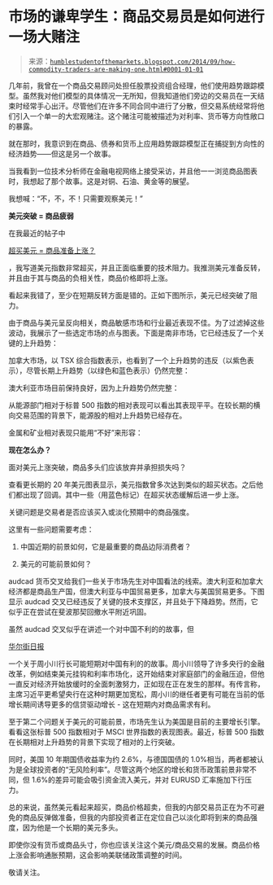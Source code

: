 <!--yml

类别：未分类

日期：2024-05-18 03:32:40

-->

# 市场的谦卑学生：商品交易员是如何进行一场大赌注

> 来源：[`humblestudentofthemarkets.blogspot.com/2014/09/how-commodity-traders-are-making-one.html#0001-01-01`](https://humblestudentofthemarkets.blogspot.com/2014/09/how-commodity-traders-are-making-one.html#0001-01-01)

几年前，我曾在一个商品交易顾问处担任股票投资组合经理，他们使用趋势跟踪模型。虽然我对他们模型的具体情况一无所知，但我知道他们旁边的交易员在一天结束时经常手心出汗。尽管他们在许多不同合同中进行了分散，但交易系统经常将他们引入一个单一的大宏观赌注。这个赌注可能被描述为对利率、货币等方向性敞口的暴露。

就在那时，我意识到在商品、债券和货币上应用趋势跟踪模型正在捕捉到方向性的经济趋势——但这是另一个故事。

当我看到一位技术分析师在金融电视网络上接受采访，并且他一一浏览商品图表时，我想起了那个故事。这是对铜、石油、黄金等的展望。

我想喊：“不，不，不！只需要观察美元！”

**美元突破 = 商品疲弱**

在我最近的帖子中

[超买美元 = 商品准备上涨？](http://humblestudentofthemarkets.blogspot.com/2014/09/overbought-usd-commodities-posed-to.html)

，我写道美元指数非常超买，并且正面临重要的技术阻力。我推测美元准备反转，并且由于其与商品的负相关性，商品价格即将上涨。

看起来我错了，至少在短期反转方面是错的。正如下图所示，美元已经突破了阻力。

由于商品与美元呈反向相关，商品敏感市场和行业最近表现不佳。为了过滤掉这些波动，我展示了一些选定市场的点与图表。下面是南非市场，它已经违反了一个关键的上升趋势：

加拿大市场，以 TSX 综合指数表示，也看到了一个上升趋势的违反（以紫色表示），尽管长期上升趋势（以绿色和蓝色表示）仍然完整：

澳大利亚市场目前保持良好，因为上升趋势仍然完整：

从能源部门相对于标普 500 指数的相对表现可以看出其表现平平。在较长期的横向交易范围的背景下，能源股的相对上升趋势已经存在。

金属和矿业相对表现只能用“不好”来形容：

**现在怎么办？**

面对美元上涨突破，商品多头们应该放弃并承担损失吗？

查看更长期的 20 年美元图表显示，美元指数曾多次达到类似的超买状态。之后他们都出现了回调。其中一些（用蓝色标记）在超买状态缓解后进一步上涨。

关键问题是交易者是否应该买入或淡化预期中的商品强度。

这里有一些问题需要考虑：

1.  中国近期的前景如何，它是最重要的商品边际消费者？

1.  美元的可能前景如何？

audcad 货币交叉给我们一些关于市场先生对中国看法的线索。澳大利亚和加拿大经济都是商品生产国，但澳大利亚与中国贸易更多，加拿大与美国贸易更多。下图显示 audcad 交叉已经违反了关键的技术支撑区，并且处于下降趋势。然而，它似乎正在尝试在斐波那契回撤水平附近巩固。

虽然 audcad 交叉似乎在讲述一个对中国不利的的故事，但

[华尔街日报](http://t.co/pyiVeIVIEu)

一个关于周小川行长可能短期对中国有利的的故事。周小川领导了许多央行的金融改革，例如结束美元挂钩和利率市场化，这开始结束对家庭部门的金融压迫，但他一直反对经济开始放缓时的全面刺激努力，正如现在正在发生的那样。有传言称，主席习近平更希望央行在这种时期更加宽松，周小川的继任者更有可能在当前的低增长期间诱导更多的信贷驱动增长 - 这在短期内对商品需求有利。

至于第二个问题关于美元的可能前景，市场先生认为美国是目前的主要增长引擎。看看这张标普 500 指数相对于 MSCI 世界指数的表现图表。最近，标普 500 指数在长期相对上升趋势的背景下实现了相对的上行突破。

同时，美国 10 年期国债收益率为约 2.6%，与德国国债的 1.0%相当，两者都被认为是全球投资者的“无风险利率”。尽管这两个地区的增长和货币政策前景非常不同，但 1.6%的差异可能会吸引资金流入美元，并对 EURUSD 汇率施加下行压力。

总的来说，虽然美元看起来超买，商品价格超卖，但我的内部交易员正在为不可避免的商品反弹做准备，但我的内部投资者正在定位自己以淡化即将到来的商品强度，因为他是一个长期的美元多头。

即使你没有货币或商品头寸，你也应该关注这个美元/商品交易的发展。商品价格上涨会影响通胀预期，这会影响美联储政策调整的时间。

敬请关注。

